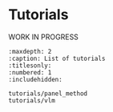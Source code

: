 # Tutorials

WORK IN PROGRESS

<!-- These tutorials are generated from Jupyter notebooks (.ipynb) and
walks the reader through Python scripts providing detailed
step-by-step instructions.
Each tutorial contains mix of code and text that shows the
functionality of your package.
Tutorials are intended for explaining the fundamental capabilities of the package
and they get progressively more complicated.
It is recommeded that the tutorials also include mathematical equations and outputs/visualization 
from running the script for better understanding for the users.

If no classification of tutorials is required, just remove the subpages for tutorials
and add the tutorial files directly into the toctree of this main tutorials page. -->

```{toctree}
:maxdepth: 2
:caption: List of tutorials
:titlesonly:
:numbered: 1
:includehidden:

tutorials/panel_method
tutorials/vlm
```